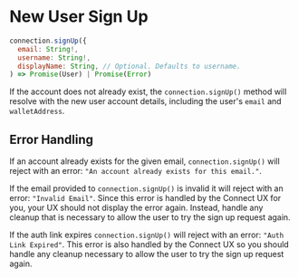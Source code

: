 # New User Sign Up

```js
connection.signUp({
  email: String!,
  username: String!,
  displayName: String, // Optional. Defaults to username.
) => Promise(User) | Promise(Error)
```

If the account does not already exist, the `connection.signUp()` method will resolve with the new user account details, including the user's `email` and `walletAddress`.

## Error Handling

If an account already exists for the given email, `connection.signUp()` will reject with an error: `"An account already exists for this email."`.

If the email provided to `connection.signUp()` is invalid it will reject with an error: `"Invalid Email"`. Since this error is handled by the Connect UX for you, your UX should not display the error again. Instead, handle any cleanup that is necessary to allow the user to try the sign up request again.

If the auth link expires `connection.signUp()` will reject with an error: `"Auth Link Expired"`. This error is also handled by the Connect UX so you should handle any cleanup necessary to allow the user to try the sign up request again.
